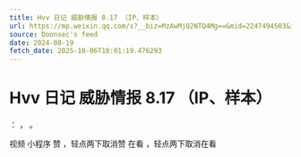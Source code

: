 ```yaml
---
title: Hvv 日记 威胁情报 8.17 （IP、样本）
url: https://mp.weixin.qq.com/s?__biz=MzAwMjQ2NTQ4Mg==&mid=2247494503&idx=1&sn=54af9aa201d7c18e03deee6c1c1603c6
source: Doonsec's feed
date: 2024-08-19
fetch_date: 2025-10-06T18:01:19.476293
---
```


# Hvv 日记 威胁情报 8.17 （IP、样本）

：
，
。

视频
小程序
赞
，轻点两下取消赞
在看
，轻点两下取消在看
